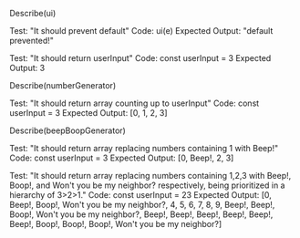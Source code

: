 Describe(ui)

Test: "It should prevent default"
Code: ui(e)
Expected Output: "default prevented!"

Test: "It should return userInput"
Code: const userInput = 3
Expected Output: 3

Describe(numberGenerator)

Test: "It should return array counting up to userInput"
Code: const userInput = 3
Expected Output: [0, 1, 2, 3]

Describe(beepBoopGenerator)

Test: "It should return array replacing numbers containing 1 with Beep!"
Code: const userInput = 3
Expected Output: [0, Beep!, 2, 3]

Test: "It should return array replacing numbers containing 1,2,3 with Beep!, Boop!, and Won't you be my neighbor? respectively, being prioritized in a hierarchy of 3>2>1."
Code: const userInput = 23
Expected Output: [0, Beep!, Boop!, Won't you be my neighbor?, 4, 5, 6, 7, 8, 9, Beep!, Beep!, Boop!, Won't you be my neighbor?, Beep!, Beep!, Beep!, Beep!, Beep!, Beep!, Boop!, Boop!, Boop!, Won't you be my neighbor?]